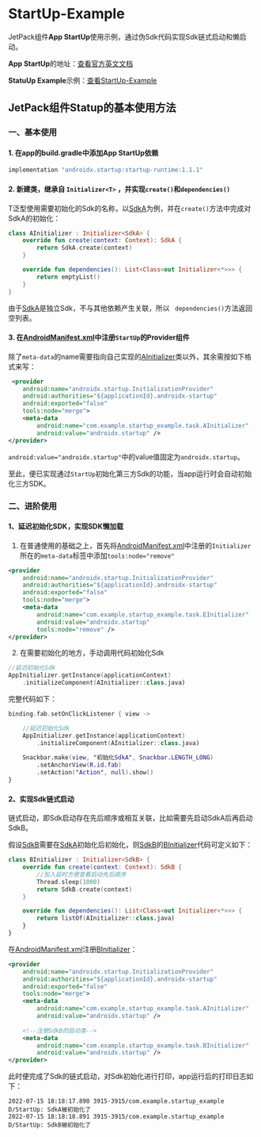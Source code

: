 # StartUp-Example
JetPack组件**App StartUp**使用示例，通过伪Sdk代码实现Sdk链式启动和懒启动。

**App StartUp**的地址：[查看官方英文文档](https://developer.android.google.cn/topic/libraries/app-startup)

**StatuUp Example**示例：[查看StartUp-Example](https://github.com/codeccc/StartUp-Example)

## JetPack组件Statup的基本使用方法
### 一、基本使用

#### 1. 在app的build.gradle中添加**App StartUp**依赖
```groovy
implementation "androidx.startup:startup-runtime:1.1.1"
```
#### 2. 新建类，继承自 `Initializer<T>` ，并实现`create()`和`dependencies()`

T泛型使用需要初始化的Sdk的名称，以[SdkA](app/src/main/java/com/example/startup_example/task/SdkA.kt)为例，并在`create()`方法中完成对SdkA的初始化：
```kotlin
class AInitializer : Initializer<SdkA> {
    override fun create(context: Context): SdkA {
        return SdkA.create(context)
    }

    override fun dependencies(): List<Class<out Initializer<*>>> {
        return emptyList()
    }
}
```

由于[SdkA](app/src/main/java/com/example/startup_example/task/SdkA.kt)是独立Sdk，不与其他依赖产生关联，所以 ` dependencies()`方法返回空列表。

#### 3. 在[AndroidManifest.xml](app/src/main/AndroidManifest.xml)中注册`StartUp`的Provider组件

除了`meta-data`的name需要指向自己实现的[AInitializer](app/src/main/java/com/example/startup_example/task/AInitializer.kt)类以外，其余需按如下格式来写：
```xml
 <provider
    android:name="androidx.startup.InitializationProvider"
    android:authorities="${applicationId}.androidx-startup"
    android:exported="false"
    tools:node="merge">
    <meta-data
        android:name="com.example.startup_example.task.AInitializer"
        android:value="androidx.startup" />
</provider>
```
`android:value="androidx.startup"`中的value值固定为`androidx.startup`。

至此，便已实现通过`StartUp`初始化第三方Sdk的功能，当app运行时会自动初始化三方SDK。

### 二、进阶使用

#### 1、延迟初始化SDK，实现SDK懒加载

1. 在普通使用的基础之上，首先将[AndroidManifest.xml](app/src/main/AndroidManifest.xml)中注册的`Initializer`所在的`meta-data`标签中添加`tools:node="remove"`
```xml
<provider
    android:name="androidx.startup.InitializationProvider"
    android:authorities="${applicationId}.androidx-startup"
    android:exported="false"
    tools:node="merge">
    <meta-data
        android:name="com.example.startup_example.task.EInitializer"
        android:value="androidx.startup"
        tools:node="remove" />
</provider>
```

2. 在需要初始化的地方，手动调用代码初始化Sdk
```kotlin
//延迟初始化Sdk
AppInitializer.getInstance(applicationContext)
    .initializeComponent(AInitializer::class.java)
```

完整代码如下：
```kotlin
binding.fab.setOnClickListener { view ->

    //延迟初始化Sdk
    AppInitializer.getInstance(applicationContext)
        .initializeComponent(AInitializer::class.java)
        
    Snackbar.make(view, "初始化SdkA", Snackbar.LENGTH_LONG)
        .setAnchorView(R.id.fab)
        .setAction("Action", null).show()
}
```

#### 2、实现Sdk链式启动

链式启动，即Sdk启动存在先后顺序或相互关联，比如需要先启动SdkA后再启动SdkB。

假设[SdkB](app/src/main/java/com/example/startup_example/task/SdkB.kt)需要在[SdkA](app/src/main/java/com/example/startup_example/task/SdkA.kt)初始化后初始化，则[SdkB](app/src/main/java/com/example/startup_example/task/SdkB.kt)的[BInitializer](app/src/main/java/com/example/startup_example/task/BInitializer.kt)代码可定义如下：
```kotlin
class BInitializer : Initializer<SdkB> {
    override fun create(context: Context): SdkB {
        //加入延时方便查看启动先后顺序
        Thread.sleep(1000)
        return SdkB.create(context)
    }

    override fun dependencies(): List<Class<out Initializer<*>>> {
        return listOf(AInitializer::class.java)
    }
}
```
在[AndroidManifest.xml](app/src/main/AndroidManifest.xml)注册[BInitializer](app/src/main/java/com/example/startup_example/task/BInitializer.kt)：
```xml
<provider
    android:name="androidx.startup.InitializationProvider"
    android:authorities="${applicationId}.androidx-startup"
    android:exported="false"
    tools:node="merge">
    <meta-data
        android:name="com.example.startup_example.task.AInitializer"
        android:value="androidx.startup" />
    
    <!--注册SdkB的启动类-->
    <meta-data
        android:name="com.example.startup_example.task.BInitializer"
        android:value="androidx.startup" />
</provider>
```

此时便完成了Sdk的链式启动，对Sdk初始化进行打印，app运行后的打印日志如下：
```
2022-07-15 18:18:17.890 3915-3915/com.example.startup_example D/StartUp: SdkA被初始化了
2022-07-15 18:18:18.891 3915-3915/com.example.startup_example D/StartUp: SdkB被初始化了
```


